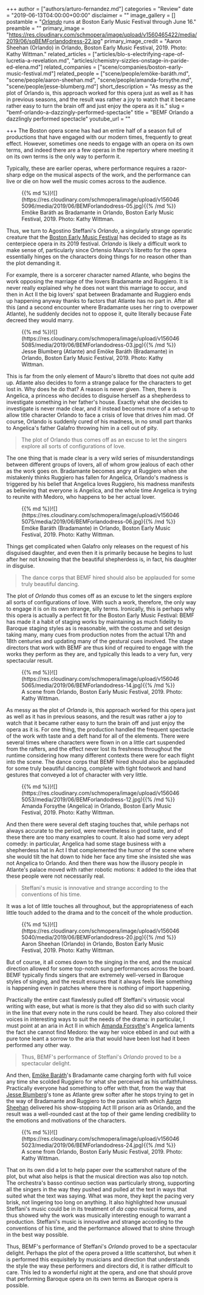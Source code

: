 +++
author = ["authors/arturo-fernandez.md"]
categories = "Review"
date = "2019-06-13T04:00:00+00:00"
disclaimer = ""
image_gallery = []
postamble = "[_Orlando_](https://bemf.org/2019-festival/festival-operas/centerpiece-opera/) runs at Boston Early Music Festival through June 16."
preamble = ""
primary_image = "https://res.cloudinary.com/schmopera/image/upload/v1560465422/media/2019/06/sqBEMForlandodress-22.jpg"
primary_image_credit = "Aaron Sheehan (Orlando) in Orlando, Boston Early Music Festival, 2019. Photo: Kathy Wittman."
related_articles = ["articles/blo-s-electrifying-rape-of-lucretia-a-revelation.md", "articles/chemistry-sizzles-onstage-in-paride-ed-elena.md"]
related_companies = ["scene/companies/boston-early-music-festival.md"]
related_people = ["scene/people/emöke-baráth.md", "scene/people/aaron-sheehan.md", "scene/people/amanda-forsythe.md", "scene/people/jesse-blumberg.md"]
short_description = "As messy as the plot of Orlando is, this approach worked for this opera just as well as it has in previous seasons, and the result was rather a joy to watch that it became rather easy to turn the brain off and just enjoy the opera as it is."
slug = "bemf-orlando-a-dazzingly-performed-spectacle"
title = "BEMF Orlando a dazzlingly performed spectacle"
youtube_url = ""

+++
The Boston opera scene has had an entire half of a season full of productions that have engaged with our modern times, frequently to great effect. However, sometimes one needs to engage with an opera on its own terms, and indeed there are a few operas in the repertory where meeting it on its own terms is the only way to perform it.

Typically, these are earlier operas, where performance requires a razor-sharp edge on the musical aspects of the work, and the performance can live or die on how well the music comes across to the audience.

<figure data-type="image">{{% md %}}![](https://res.cloudinary.com/schmopera/image/upload/v1560465096/media/2019/06/BEMForlandodress-05.jpg){{% /md %}}

<figcaption>Emöke Baráth as Bradamante in Orlando, Boston Early Music Festival, 2019. Photo: Kathy Wittman.</figcaption>

</figure>

Thus, we turn to Agostino Steffani's _Orlando_, a singularly strange operatic creature that the [Boston Early Music Festival](https://bemf.org/2019-festival/) has decided to stage as its centerpiece opera in its 2019 festival. _Orlando_ is likely a difficult work to make sense of, particularly since Ortensio Mauro's libretto for the opera essentially hinges on the characters doing things for no reason other than the plot demanding it.

For example, there is a sorcerer character named Atlante, who begins the work opposing the marriage of the lovers Bradamante and Ruggiero. It is never really explained why he does not want this marriage to occur, and then in Act II the big lovers' spat between Bradamante and Ruggiero ends up happening anyway thanks to factors that Atlante has no part in. After all this (and a second encounter where Bradamante uses her ring to overpower Atlante), he suddenly decides not to oppose it, quite literally because Fate decreed they would marry.

<figure data-type="image">{{% md %}}![](https://res.cloudinary.com/schmopera/image/upload/v1560465085/media/2019/06/BEMForlandodress-03.jpg){{% /md %}}

<figcaption>Jesse Blumberg (Atlante) and Emöke Baráth (Bradamante) in Orlando, Boston Early Music Festival, 2019. Photo: Kathy Wittman.</figcaption>

</figure>

This is far from the only element of Mauro's libretto that does not quite add up. Atlante also decides to form a strange palace for the characters to get lost in. Why does he do that? A reason is never given. Then, there is Angelica, a princess who decides to disguise herself as a shepherdess to investigate something in her father's house. Exactly what she decides to investigate is never made clear, and it instead becomes more of a set-up to allow title character Orlando to face a crisis of love that drives him mad. Of course, Orlando is suddenly cured of his madness, in no small part thanks to Angelica's father Galafro throwing him in a cell out of pity.

>The plot of Orlando thus comes off as an excuse to let the singers explore all sorts of configurations of love.

The one thing that is made clear is a very wild series of misunderstandings between different groups of lovers, all of whom grow jealous of each other as the work goes on. Bradamante becomes angry at Ruggiero when she mistakenly thinks Ruggiero has fallen for Angelica, Orlando's madness is triggered by his belief that Angelica loves Ruggiero, his madness manifests as believing that everyone is Angelica, and the whole time Angelica is trying to reunite with Medoro, who happens to be her actual lover.

<figure data-type="image">{{% md %}}![](https://res.cloudinary.com/schmopera/image/upload/v1560465075/media/2019/06/BEMForlandodress-06.jpg){{% /md %}}

<figcaption>Emöke Baráth (Bradamante) in Orlando, Boston Early Music Festival, 2019. Photo: Kathy Wittman.</figcaption>

</figure>

Things get complicated when Galafro only releases on the request of his disguised daughter, and even then it is primarily because he begins to lust after her not knowing that the beautiful shepherdess is, in fact, his daughter in disguise.

>The dance corps that BEMF hired should also be applauded for some truly beautiful dancing.

The plot of _Orlando_ thus comes off as an excuse to let the singers explore all sorts of configurations of love. With such a work, therefore, the only way to engage it is on its own strange, silly terms. Ironically, this is perhaps why this opera is actually a perfect fit for the Boston Early Music Festival: BEMF has made it a habit of staging works by maintaining as much fidelity to Baroque staging styles as is reasonable, with the costume and set design taking many, many cues from production notes from the actual 17th and 18th centuries and updating many of the gestural cues involved. The stage directors that work with BEMF are thus kind of required to engage with the works they perform as they are, and typically this leads to a very fun, very spectacular result.

<figure data-type="image">{{% md %}}![](https://res.cloudinary.com/schmopera/image/upload/v1560465065/media/2019/06/BEMForlandodress-14.jpg){{% /md %}}

<figcaption>A scene from Orlando, Boston Early Music Festival, 2019. Photo: Kathy Wittman.</figcaption>

</figure>

As messy as the plot of _Orlando_ is, this approach worked for this opera just as well as it has in previous seasons, and the result was rather a joy to watch that it became rather easy to turn the brain off and just enjoy the opera as it is. For one thing, the production handled the frequent spectacle of the work with taste and a deft hand for all of the elements. There were several times where characters were flown in on a little cart suspended from the rafters, and the effect never lost its freshness throughout the runtime considering how many different contexts there were for each flight into the scene. The dance corps that BEMF hired should also be applauded for some truly beautiful dancing, complete with tight footwork and hand gestures that conveyed a lot of character with very little.

<figure data-type="image">{{% md %}}![](https://res.cloudinary.com/schmopera/image/upload/v1560465053/media/2019/06/BEMForlandodress-12.jpg){{% /md %}}

<figcaption>Amanda Forsythe (Angelica) in Orlando, Boston Early Music Festival, 2019. Photo: Kathy Wittman.</figcaption>

</figure>

And then there were several deft staging touches that, while perhaps not always accurate to the period, were nevertheless in good taste, and of these there are too many examples to count.  It also had some very adept comedy: in particular, Angelica had some stage business with a shepherdess hat in Act I that complemented the humor of the scene where she would tilt the hat down to hide her face any time she insisted she was not Angelica to Orlando. And then there was how the illusory people in Atlante's palace moved with rather robotic motions: it added to the idea that these people were not necessarily real.

>Steffani's music is innovative and strange according to the conventions of his time.

It was a lot of little touches all throughout, but the appropriateness of each little touch added to the drama and to the conceit of the whole production.

<figure data-type="image">{{% md %}}![](https://res.cloudinary.com/schmopera/image/upload/v1560465040/media/2019/06/BEMForlandodress-20.jpg){{% /md %}}

<figcaption>Aaron Sheehan (Orlando) in Orlando, Boston Early Music Festival, 2019. Photo: Kathy Wittman.</figcaption>

</figure>

But of course, it all comes down to the singing in the end, and the musical direction allowed for some top-notch sung performances across the board. BEMF typically finds singers that are extremely well-versed in Baroque styles of singing, and the result ensures that it always feels like something is happening even in patches where there is nothing of import happening.

Practically the entire cast flawlessly pulled off Steffani's virtuosic vocal writing with ease, but what is more is that they also did so with such clarity in the line that every note in the runs could be heard. They also colored their voices in interesting ways to suit the needs of the drama: in particular, I must point at an aria in Act II in which [Amanda Forsythe](/scene/people/amanda-forsythe/)'s Angelica laments the fact she cannot find Medoro: the way her voice ebbed in and out with a pure tone leant a sorrow to the aria that would have been lost had it been performed any other way.

>Thus, BEMF's performance of Steffani's _Orlando_ proved to be a spectacular delight.

And then, [Emöke Baráth](/scene/people/emoke-barath/)'s Bradamante came charging forth with full voice any time she scolded Ruggiero for what she perceived as his unfaithfulness. Practically everyone had something to offer with that, from the way that [Jesse Blumberg](/scene/people/jesse-blumberg/)'s tone as Atlante grew softer after he stops trying to get in the way of Bradamante and Ruggiero to the passion with which [Aaron Sheehan](/scene/people/aaron-sheehan/) delivered his show-stopping Act III prison aria as Orlando, and the result was a well-rounded cast at the top of their game lending credibility to the emotions and motivations of the characters.

<figure data-type="image">{{% md %}}![](https://res.cloudinary.com/schmopera/image/upload/v1560465023/media/2019/06/BEMForlandodress-24.jpg){{% /md %}}

<figcaption>A scene from Orlando, Boston Early Music Festival, 2019. Photo: Kathy Wittman.</figcaption>

</figure>

That on its own did a lot to help paper over the scattershot nature of the plot, but what also helps is that the musical direction was also top notch. The orchestra's basso continuo section was particularly strong, supporting all the singers in the way they pushed and pulled at the text in ways that suited what the text was saying. What was more, they kept the pacing very brisk, not lingering too long on anything. It also highlighted how unusual Steffani's music could be in its treatment of _da capo_ musical forms, and thus showed why the work was musically interesting enough to warrant a production. Steffani's music is innovative and strange according to the conventions of his time, and the performance allowed that to shine through in the best way possible.

Thus, BEMF's performance of Steffani's _Orlando_ proved to be a spectacular delight. Perhaps the plot of the opera proved a little scattershot, but when it is performed this exquisitely by musicians and direction that understands the style the way these performers and directors did, it is rather difficult to care. This led to a wonderful night at the opera, and one that should prove that performing Baroque opera on its own terms as Baroque opera is possible.